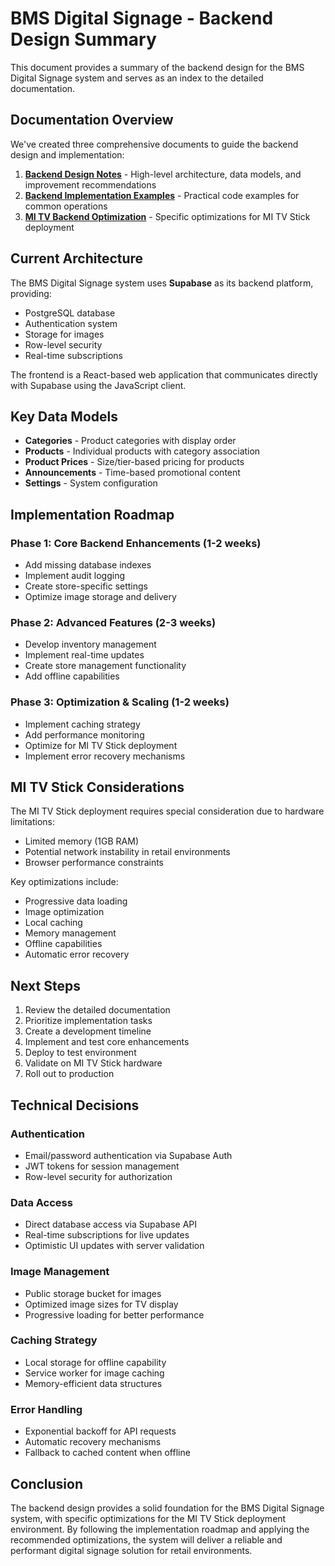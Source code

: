 # BMS Digital Signage - Backend Design Summary

This document provides a summary of the backend design for the BMS Digital Signage system and serves as an index to the detailed documentation.

## Documentation Overview

We've created three comprehensive documents to guide the backend design and implementation:

1. **[Backend Design Notes](./backend-design-notes.md)** - High-level architecture, data models, and improvement recommendations
2. **[Backend Implementation Examples](./backend-implementation-examples.md)** - Practical code examples for common operations
3. **[MI TV Backend Optimization](./mi-tv-backend-optimization.md)** - Specific optimizations for MI TV Stick deployment

## Current Architecture

The BMS Digital Signage system uses **Supabase** as its backend platform, providing:

- PostgreSQL database
- Authentication system
- Storage for images
- Row-level security
- Real-time subscriptions

The frontend is a React-based web application that communicates directly with Supabase using the JavaScript client.

## Key Data Models

- **Categories** - Product categories with display order
- **Products** - Individual products with category association
- **Product Prices** - Size/tier-based pricing for products
- **Announcements** - Time-based promotional content
- **Settings** - System configuration

## Implementation Roadmap

### Phase 1: Core Backend Enhancements (1-2 weeks)
- Add missing database indexes
- Implement audit logging
- Create store-specific settings
- Optimize image storage and delivery

### Phase 2: Advanced Features (2-3 weeks)
- Develop inventory management
- Implement real-time updates
- Create store management functionality
- Add offline capabilities

### Phase 3: Optimization & Scaling (1-2 weeks)
- Implement caching strategy
- Add performance monitoring
- Optimize for MI TV Stick deployment
- Implement error recovery mechanisms

## MI TV Stick Considerations

The MI TV Stick deployment requires special consideration due to hardware limitations:

- Limited memory (1GB RAM)
- Potential network instability in retail environments
- Browser performance constraints

Key optimizations include:

- Progressive data loading
- Image optimization
- Local caching
- Memory management
- Offline capabilities
- Automatic error recovery

## Next Steps

1. Review the detailed documentation
2. Prioritize implementation tasks
3. Create a development timeline
4. Implement and test core enhancements
5. Deploy to test environment
6. Validate on MI TV Stick hardware
7. Roll out to production

## Technical Decisions

### Authentication
- Email/password authentication via Supabase Auth
- JWT tokens for session management
- Row-level security for authorization

### Data Access
- Direct database access via Supabase API
- Real-time subscriptions for live updates
- Optimistic UI updates with server validation

### Image Management
- Public storage bucket for images
- Optimized image sizes for TV display
- Progressive loading for better performance

### Caching Strategy
- Local storage for offline capability
- Service worker for image caching
- Memory-efficient data structures

### Error Handling
- Exponential backoff for API requests
- Automatic recovery mechanisms
- Fallback to cached content when offline

## Conclusion

The backend design provides a solid foundation for the BMS Digital Signage system, with specific optimizations for the MI TV Stick deployment environment. By following the implementation roadmap and applying the recommended optimizations, the system will deliver a reliable and performant digital signage solution for retail environments.